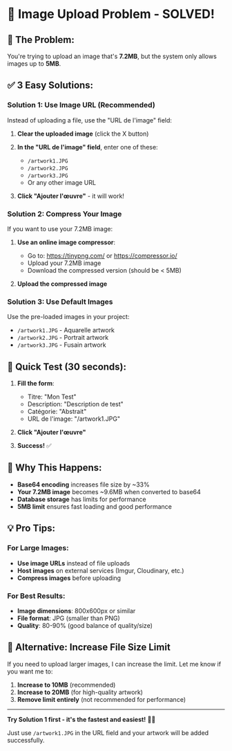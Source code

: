 # 🔧 Image Upload Problem - SOLVED!

## 🚨 **The Problem:**

You're trying to upload an image that's **7.2MB**, but the system only allows images up to **5MB**.

## ✅ **3 Easy Solutions:**

### **Solution 1: Use Image URL (Recommended)**

Instead of uploading a file, use the "URL de l'image" field:

1. **Clear the uploaded image** (click the X button)
2. **In the "URL de l'image" field**, enter one of these:

   - `/artwork1.JPG`
   - `/artwork2.JPG`
   - `/artwork3.JPG`
   - Or any other image URL

3. **Click "Ajouter l'œuvre"** - it will work!

### **Solution 2: Compress Your Image**

If you want to use your 7.2MB image:

1. **Use an online image compressor**:

   - Go to: https://tinypng.com/ or https://compressor.io/
   - Upload your 7.2MB image
   - Download the compressed version (should be < 5MB)

2. **Upload the compressed image**

### **Solution 3: Use Default Images**

Use the pre-loaded images in your project:

- `/artwork1.JPG` - Aquarelle artwork
- `/artwork2.JPG` - Portrait artwork
- `/artwork3.JPG` - Fusain artwork

## 🎯 **Quick Test (30 seconds):**

1. **Fill the form**:

   - Titre: "Mon Test"
   - Description: "Description de test"
   - Catégorie: "Abstrait"
   - URL de l'image: "/artwork1.JPG"

2. **Click "Ajouter l'œuvre"**

3. **Success!** ✅

## 🔧 **Why This Happens:**

- **Base64 encoding** increases file size by ~33%
- **Your 7.2MB image** becomes ~9.6MB when converted to base64
- **Database storage** has limits for performance
- **5MB limit** ensures fast loading and good performance

## 💡 **Pro Tips:**

### **For Large Images:**

- **Use image URLs** instead of file uploads
- **Host images** on external services (Imgur, Cloudinary, etc.)
- **Compress images** before uploading

### **For Best Results:**

- **Image dimensions**: 800x600px or similar
- **File format**: JPG (smaller than PNG)
- **Quality**: 80-90% (good balance of quality/size)

## 🚀 **Alternative: Increase File Size Limit**

If you need to upload larger images, I can increase the limit. Let me know if you want me to:

1. **Increase to 10MB** (recommended)
2. **Increase to 20MB** (for high-quality artwork)
3. **Remove limit entirely** (not recommended for performance)

---

**Try Solution 1 first - it's the fastest and easiest!** 🎨✨

Just use `/artwork1.JPG` in the URL field and your artwork will be added successfully.
